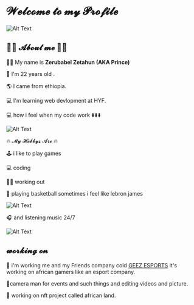 # 𝓦𝓮𝓵𝓬𝓸𝓶𝓮 𝓽𝓸 𝓶𝔂 𝓟𝓻𝓸𝓯𝓲𝓵𝓮

![Alt Text](https://media.giphy.com/media/qgQUggAC3Pfv687qPC/giphy.gif)

## 🤴🏾 𝓐𝓫𝓸𝓾𝓽 𝓶𝓮 🤴🏾

🤴🏾 My name is **Zerubabel Zetahun (AKA Prince)**

🔞 I'm 22 years old .

🌎 I came from ethiopia.

💻 I'm learning web devlopment at HYF.

💻 how i feel when my code work ⬇️⬇️⬇️

![Alt Text](https://media.giphy.com/media/12BYUePgtn7sis/giphy.gif)

🔥 𝓜𝔂 𝓗𝓸𝓫𝓫𝔂𝓼 𝓐𝓻𝓮 🔥

🕹️ i like to play games

💻 coding

🏋️‍♂️ working out

🏀 playing basketball sometimes i feel like lebron james

![Alt Text](https://media.giphy.com/media/3oEdv9kR4Jsl05gS4w/giphy-downsized-large.gif)

🎧 and listening music 24/7

![Alt Text](https://media.giphy.com/media/L9axNxZzC3SPC/giphy-downsized.gif)

## 𝔀𝓸𝓻𝓴𝓲𝓷𝓰 𝓸𝓷

🌋 i'm working me and my Friends company cold
[GEEZ ESPORTS](https://linktr.ee/geezesport) it's working on african gamers like
an esport company.

🌋camera man for events and such things and editing videos and picture.

🌋 working on nft project called african land.
